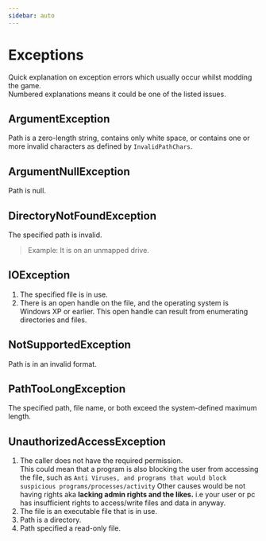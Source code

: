 ```yaml
---
sidebar: auto
---
```


# Exceptions

Quick explanation on exception errors which usually occur whilst modding the game.  
Numbered explanations means it could be one of the listed issues.

## ArgumentException

Path is a zero-length string, contains only white space, or contains one or more invalid characters as defined by `InvalidPathChars`.

## ArgumentNullException

Path is null.

## DirectoryNotFoundException

The specified path is invalid.

> Example: It is on an unmapped drive.

## IOException

1. The specified file is in use.
2. There is an open handle on the file, and the operating system is Windows XP or earlier.
   This open handle can result from enumerating directories and files.

## NotSupportedException

Path is in an invalid format.

## PathTooLongException

The specified path, file name, or both exceed the system-defined maximum length.

## UnauthorizedAccessException

1. The caller does not have the required permission.  
   This could mean that a program is also blocking the user from accessing the file,
   such as `Anti Viruses, and programs that would block suspicious programs/processes/activity`
   Other causes would be not having rights aka **lacking admin rights and the likes.**
   i.e your user or pc has insufficient rights to access/write files and data in anyway.
2. The file is an executable file that is in use.
3. Path is a directory.
4. Path specified a read-only file.
